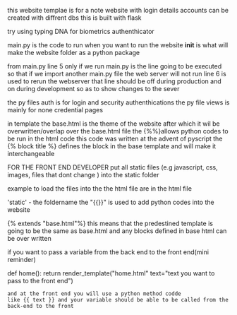 this website templae is for a note website with login details
accounts can be created with diffrent dbs
this is built with flask


try using typing DNA for  biometrics authenthicator


main.py is the  code to run when you want to run the website
__init__ is what will make the website folder as a python package

from main.py
line 5 only if we run main.py is the line going to be executed so that if we import another main.py file the  web server will not run 
line 6 is used to rerun the webserver
that line should be off during production
and on during development so as to show changes to the sever

the py files auth is for login and security authenthications 
the py file  views is mainly for none credential pages


in template 
the base.html is the theme of the website  after which it wil be overwritten/overlap over the base.html file
the {%%}allows python codes to be run in the html code 
this code was written at the advent of pyscript 
the {% block title %} defines the block in the base template and will make it interchangeable

FOR THE FRONT END DEVELOPER 
put all static files (e.g javascript, css, images, files that dont change ) into the static folder
 
 example to load the files into the the html file are in the html file


'static' - the foldername
 the "{{}}" is used to add python codes into the website

 {% extends "base.html"%} this means that the predestined template is going to be the same as base.html and any blocks defined in base html can be over written

if you want to pass a variable from the back end to the front end(mini reminder)

def home():
    return render_template("home.html" text="text you want to pass to the front end")

    and at the front end you will use a python method codde
    like {{ text }} and your variable should be able to be called from the back-end to the front